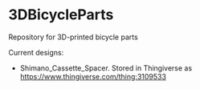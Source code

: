 # 3DBicycleParts
Repository for 3D-printed bicycle parts

Current designs:
* Shimano_Cassette_Spacer. Stored in Thingiverse as https://www.thingiverse.com/thing:3109533
